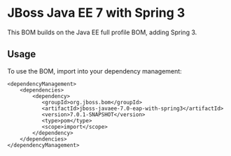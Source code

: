 JBoss Java EE 7 with Spring 3
===============================

This BOM builds on the Java EE full profile BOM, adding Spring 3.
  
Usage
-----

To use the BOM, import into your dependency management:

    <dependencyManagement>
        <dependencies>
            <dependency>
               <groupId>org.jboss.bom</groupId>
               <artifactId>jboss-javaee-7.0-eap-with-spring3</artifactId>
               <version>7.0.1-SNAPSHOT</version>
               <type>pom</type>
               <scope>import</scope>
            </dependency>
        </dependencies>
    </dependencyManagement>
